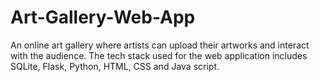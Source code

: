 # Art-Gallery-Web-App
An online art gallery where artists can upload their artworks and interact with the audience. The tech stack used for the web application includes SQLite, Flask, Python, HTML, CSS and Java script. 
